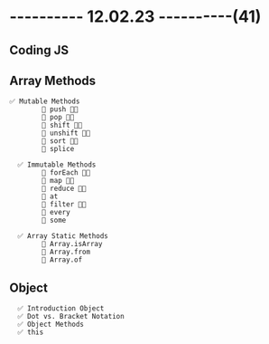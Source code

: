 # ---------- 12.02.23 ----------(41)

## Coding JS

## Array Methods

    ✅ Mutable Methods
            🔷 push 👍🏻
            🔷 pop 👍🏻
            🔷 shift 👍🏻
            🔷 unshift 👍🏻
            🔷 sort 👍🏻
            🔷 splice

      ✅ Immutable Methods
            🔷 forEach 👍🏻
            🔷 map 👍🏻
            🔷 reduce 👍🏻
            🔷 at
            🔷 filter 👍🏻
            🔷 every
            🔷 some

      ✅ Array Static Methods
            🔷 Array.isArray
            🔷 Array.from
            🔷 Array.of

## Object

      ✅ Introduction Object
      ✅ Dot vs. Bracket Notation
      ✅ Object Methods
      ✅ this
